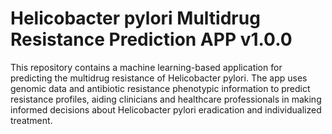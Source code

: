 # Helicobacter pylori Multidrug Resistance Prediction APP v1.0.0

This repository contains a machine learning-based application for predicting the multidrug resistance of Helicobacter pylori.  The app uses genomic data and antibiotic resistance phenotypic information to predict resistance profiles, aiding clinicians and healthcare professionals in making informed decisions about Helicobacter pylori eradication and individualized treatment.
